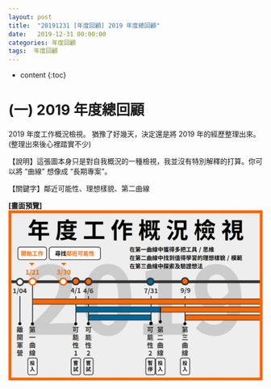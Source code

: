 ```yaml
---
layout: post
title:  "20191231 [年度回顧] 2019 年度總回顧"
date:   2019-12-31 00:00:00
categories: 年度回顧
tags:  年度回顧
---
```



* content
{:toc}


# (一) 2019 年度總回顧

2019 年度工作概況檢視。
猶豫了好幾天，決定還是將 2019 年的經歷整理出來。(整理出來後心裡踏實不少)

【說明】這張圖本身只是對自我概況的一種檢視，我並沒有特別解釋的打算。你可以將 “曲線” 想像成 “長期專案”。

【關鍵字】鄰近可能性、理想樣貌、第二曲線


**[畫面預覽]**
![](/assets/20191231/2019_review.jpg)



